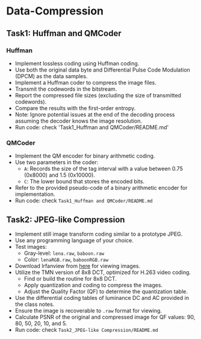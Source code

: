 # Data-Compression
## Task1: Huffman and QMCoder
### Huffman
- Implement lossless coding using Huffman coding.
- Use both the original data byte and Differential Pulse Code Modulation (DPCM) as the data samples.
- Implement a Huffman coder to compress the image files.
- Transmit the codewords in the bitstream.
- Report the compressed file sizes (excluding the size of transmitted codewords).
- Compare the results with the first-order entropy.
- Note: Ignore potential issues at the end of the decoding process assuming the decoder knows the image resolution.
- Run code: check 'Task1_Huffman and QMCoder/README.md'

### QMCoder
- Implement the QM encoder for binary arithmetic coding.
- Use two parameters in the coder:
  - `A`: Records the size of the tag interval with a value between 0.75 (0x8000) and 1.5 (0x10000).
  - `C`: The lower bound that stores the encoded bits.
- Refer to the provided pseudo-code of a binary arithmetic encoder for implementation.
- Run code: check `Task1_Huffman and QMCoder/README.md`

## Task2: JPEG-like Compression
- Implement still image transform coding similar to a prototype JPEG.
- Use any programming language of your choice.
- Test images:
  - Gray-level: `lena.raw`, `baboon.raw`
  - Color: `lenaRGB.raw`, `baboonRGB.raw`
- Download Irfanview from [here](http://www.irfanview.com) for viewing images.
- Utilize the TMN version of 8x8 DCT, optimized for H.263 video coding.
  - Find or build the routine for 8x8 DCT.
  - Apply quantization and coding to compress the images.
  - Adjust the Quality Factor (QF) to determine the quantization table.
- Use the differential coding tables of luminance DC and AC provided in the class notes.
- Ensure the image is recoverable to `.raw` format for viewing.
- Calculate PSNR of the original and compressed image for QF values: 90, 80, 50, 20, 10, and 5.
- Run code: check `Task2_JPEG-like Compression/README.md`

